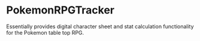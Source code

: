 # PokemonRPGTracker
Essentially provides digital character sheet and stat calculation functionality for the Pokemon table top RPG.
